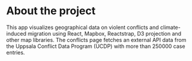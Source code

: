 # About the project

This app visualizes geographical data on violent conflicts and climate-induced migration using React, Mapbox, Reactstrap, D3 projection and other map libraries. The conflicts page fetches an external API data from the Uppsala Conflict Data Program (UCDP) with more than 250000 case entries.



